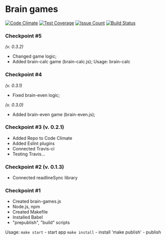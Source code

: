 # Brain games

[![Code Climate](https://codeclimate.com/github/rreboot/project-lvl1-s17/badges/gpa.svg)](https://codeclimate.com/github/rreboot/project-lvl1-s17)
[![Test Coverage](https://codeclimate.com/github/rreboot/project-lvl1-s17/badges/coverage.svg)](https://codeclimate.com/github/rreboot/project-lvl1-s17/coverage)
[![Issue Count](https://codeclimate.com/github/rreboot/project-lvl1-s17/badges/issue_count.svg)](https://codeclimate.com/github/rreboot/project-lvl1-s17)
[![Build Status](https://travis-ci.org/rreboot/project-lvl1-s17.svg?branch=master)](https://travis-ci.org/rreboot/project-lvl1-s17)

### Checkpoint #5
*(v. 0.3.2)*
* Changed game logic;
* Added brain-calc game (brain-calc.js);
Usage: brain-calc

### Checkpoint #4
*(v. 0.3.1)*
* Fixed brain-even logic;

*(v. 0.3.0)*
* Added brain-even game (brain-even.js);

### Checkpoint #3 (v. 0.2.1)

* Added Repo to Code Climate
* Added Eslint plugins
* Connected Travis-ci
* Testing Travis...

### Checkpoint #2 (v. 0.1.3)

* Connected readlineSync library

### Checkpoint #1

* Created brain-games.js
* Node.js, npm
* Created Makefile
* Installed Babel
* "prepublish", "build" scripts

Usage:
`make start` - start app
`make install` - install
'make publish' - publish
